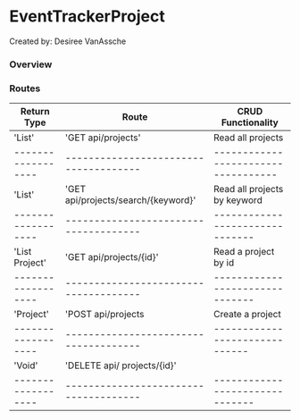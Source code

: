 # EventTrackerProject
Created by: Desiree VanAssche

### Overview

### Routes

| Return Type       | Route                                | CRUD Functionality             |
|------------------ | ------------------------------------- |----------------------------------|
| 'List<Project>'   | 'GET api/projects'                    | Read all projects           |
|------------------ | ------------------------------------- |-----------------------------------|
| 'List<Project>'   | 'GET api/projects/search/{keyword}'   | Read all projects by keyword|
|------------------ | ------------------------------------- |-------------------------------|
| 'List Project'    | 'GET api/projects/{id}'               | Read a project by id      |
|------------------ | ------------------------------------- |-------------------------------|
| 'Project'         | 'POST api/projects                    | Create a project              |
|------------------ | ------------------------------------- | ------------------------------|
| 'Void'            | 'DELETE api/ projects/{id}'           |        |
|------------------ | ------------------------------------- | -------------------------------|
